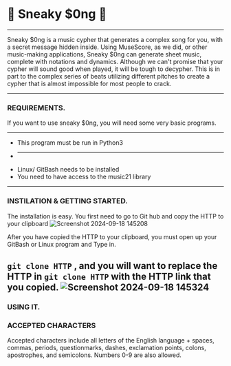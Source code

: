 # 🎵 Sneaky $0ng 🎵
___
Sneaky $0ng is a music cypher that generates a complex song for you, with a secret message hidden inside. Using MuseScore, as we did, or other music-making applications, Sneaky $0ng can generate sheet music, complete with notations and dynamics. 
Although we can't promise that your cypher will sound good when played, it will be tough to decypher. This is in part to the complex series of beats utilizing different pitches to create a cypher that is almost impossible for most people to crack. 
___
### REQUIREMENTS.         
If you want to use sneaky $0ng, you will need some very basic programs. 
___
-  This program must be run in Python3
-  _____________________________________
-  Linux/ GitBash needs to be installed
-  You need to have access to the music21 library
___
### INSTILATION & GETTING STARTED.
The installation is easy. You first need to go to Git hub and copy the HTTP to your clipboard
![Screenshot 2024-09-18 145208](https://github.com/user-attachments/assets/ff9936c8-7add-40c5-9343-f2e9e6407c21)

After you have copied the HTTP to your clipboard, you must open up your GitBash or Linux program and Type in.

`git clone HTTP`
, and you will want to replace the HTTP in `git clone HTTP` with the HTTP link that you copied.
![Screenshot 2024-09-18 145324](https://github.com/user-attachments/assets/7a45f7c6-d41a-4983-8536-b03010999b23)
---
### USING IT. 

### ACCEPTED CHARACTERS
Accepted characters include all letters of the English language + spaces, commas, periods, questionmarks, dashes, exclamation points, colons, apostrophes, and semicolons. Numbers 0-9 are also allowed.